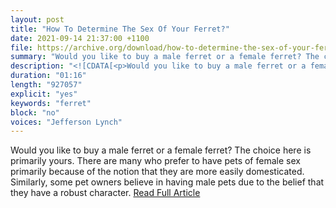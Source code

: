 ```yaml
---
layout: post
title: "How To Determine The Sex Of Your Ferret?"
date: 2021-09-14 21:37:00 +1100
file: https://archive.org/download/how-to-determine-the-sex-of-your-ferret/how%20to%20determine%20the%20sex%20of%20your%20ferret.mp3
summary: "Would you like to buy a male ferret or a female ferret? The choice here is primarily yours."
description: "<![CDATA[<p>Would you like to buy a male ferret or a female ferret? The choice here is primarily yours. There are many who prefer to have pets of female sex primarily because of the notion that they are more easily domesticated. Similarly, some pet owners believe in having male pets due to the belief that they have a robust character.<a href='https://ferretvoice.com/ferret-beginners/how-to-determine-the-sex-of-your-ferret/'>Read Full Article</a></p>]]>"
duration: "01:16" 
length: "927057"
explicit: "yes" 
keywords: "ferret"
block: "no" 
voices: "Jefferson Lynch"
---
```


Would you like to buy a male ferret or a female ferret? The choice here is primarily yours. There are many who prefer to have pets of female sex primarily because of the notion that they are more easily domesticated. Similarly, some pet owners believe in having male pets due to the belief that they have a robust character. [Read Full Article](https://ferretvoice.com/ferret-beginners/how-to-determine-the-sex-of-your-ferret/)

